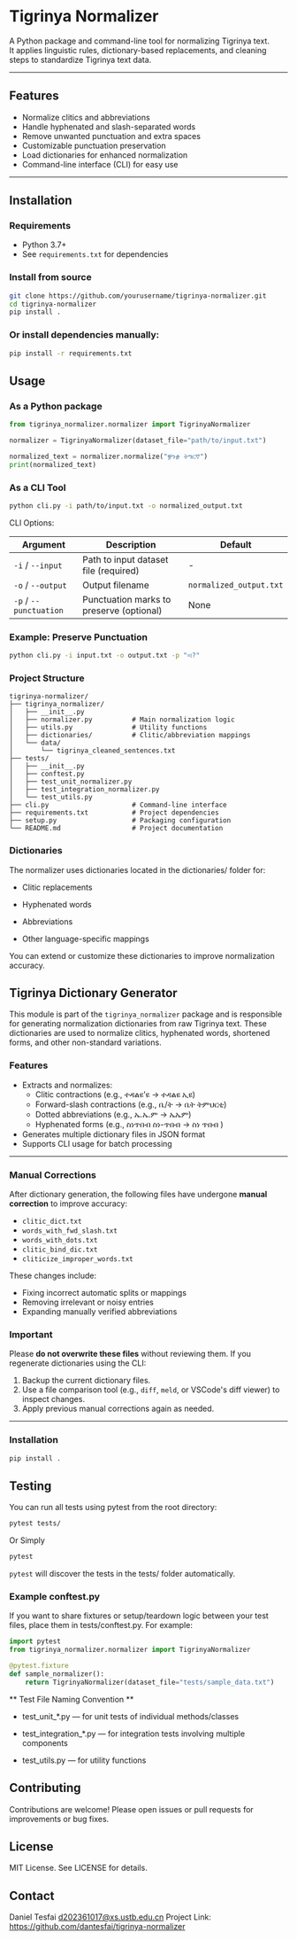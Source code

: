 # Tigrinya Normalizer

A Python package and command-line tool for normalizing Tigrinya text.  
It applies linguistic rules, dictionary-based replacements, and cleaning steps to standardize Tigrinya text data.

---

## Features

- Normalize clitics and abbreviations  
- Handle hyphenated and slash-separated words  
- Remove unwanted punctuation and extra spaces  
- Customizable punctuation preservation  
- Load dictionaries for enhanced normalization  
- Command-line interface (CLI) for easy use  

---

## Installation

### Requirements

- Python 3.7+  
- See `requirements.txt` for dependencies

### Install from source

```bash
git clone https://github.com/yourusername/tigrinya-normalizer.git
cd tigrinya-normalizer
pip install .
```

### Or install dependencies manually:
```bash
pip install -r requirements.txt
```

## Usage
### As a Python package

```python
from tigrinya_normalizer.normalizer import TigrinyaNormalizer

normalizer = TigrinyaNormalizer(dataset_file="path/to/input.txt")

normalized_text = normalizer.normalize("ቛንቋ ትግርኛ")
print(normalized_text)
```
### As a CLI Tool

```bash
python cli.py -i path/to/input.txt -o normalized_output.txt
```

CLI Options:

| Argument               | Description                              | Default                 |
| ---------------------- | ---------------------------------------- | ----------------------- |
| `-i` / `--input`       | Path to input dataset file (required)    | -                       |
| `-o` / `--output`      | Output filename                          | `normalized_output.txt` |
| `-p` / `--punctuation` | Punctuation marks to preserve (optional) | None                    |


### Example: Preserve Punctuation

```bash
python cli.py -i input.txt -o output.txt -p "።፧?"
```

### Project Structure
```
tigrinya-normalizer/
├── tigrinya_normalizer/
│   ├── __init__.py
│   ├── normalizer.py          # Main normalization logic
│   ├── utils.py               # Utility functions
│   ├── dictionaries/          # Clitic/abbreviation mappings
│   └── data/
│       └── tigrinya_cleaned_sentences.txt
├── tests/
│   ├── __init__.py
│   ├── conftest.py
│   ├── test_unit_normalizer.py
│   ├── test_integration_normalizer.py
│   └── test_utils.py
├── cli.py                     # Command-line interface
├── requirements.txt           # Project dependencies
├── setup.py                   # Packaging configuration
└── README.md                  # Project documentation

```

### Dictionaries

The normalizer uses dictionaries located in the dictionaries/ folder for:

- Clitic replacements

- Hyphenated words

- Abbreviations

- Other language-specific mappings

You can extend or customize these dictionaries to improve normalization accuracy.

## Tigrinya Dictionary Generator

This module is part of the `tigrinya_normalizer` package and is responsible for generating normalization dictionaries from raw Tigrinya text. These dictionaries are used to normalize clitics, hyphenated words, shortened forms, and other non-standard variations.

### Features

- Extracts and normalizes:
  - Clitic contractions (e.g., ተዳልዩ'ዩ → ተዳልዩ ኢዩ)
  - Forward-slash contractions (e.g., ቤ/ት → ቤት ትምህርቲ)
  - Dotted abbreviations (e.g., ኤ.ኤ.ም → ኤኤም)
  - Hyphenated forms (e.g., ስነጥበብ ስነ-ጥበብ → ስነ ጥበብ )
- Generates multiple dictionary files in JSON format
- Supports CLI usage for batch processing

---

###  Manual Corrections

After dictionary generation, the following files have undergone **manual correction** to improve accuracy:

- `clitic_dict.txt`
- `words_with_fwd_slash.txt`
- `words_with_dots.txt`
- `clitic_bind_dic.txt`
- `cliticize_improper_words.txt`

These changes include:

- Fixing incorrect automatic splits or mappings
- Removing irrelevant or noisy entries
- Expanding manually verified abbreviations

###  Important

Please **do not overwrite these files** without reviewing them. If you regenerate dictionaries using the CLI:

1. Backup the current dictionary files.
2. Use a file comparison tool (e.g., `diff`, `meld`, or VSCode's diff viewer) to inspect changes.
3. Apply previous manual corrections again as needed.

---

### Installation

```bash
pip install .
```


## Testing
You can run all tests using pytest from the root directory:

```bash
pytest tests/
```
Or Simply 

```bash
pytest
```
<code>pytest</code> will discover the tests in the tests/ folder automatically.

### Example conftest.py

If you want to share fixtures or setup/teardown logic between your test files, place them in tests/conftest.py. For example:

```python
import pytest
from tigrinya_normalizer.normalizer import TigrinyaNormalizer

@pytest.fixture
def sample_normalizer():
    return TigrinyaNormalizer(dataset_file="tests/sample_data.txt")

```
** Test File Naming Convention **

- test_unit_*.py — for unit tests of individual methods/classes

- test_integration_*.py — for integration tests involving multiple components

- test_utils.py — for utility functions

## Contributing

Contributions are welcome! Please open issues or pull requests for improvements or bug fixes.

## License
MIT License. See LICENSE for details.

## Contact

Daniel Tesfai d202361017@xs.ustb.edu.cn
Project Link: https://github.com/dantesfai/tigrinya-normalizer